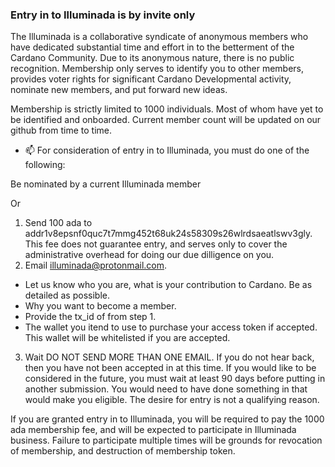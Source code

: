 ### Entry in to Illuminada is by invite only

The Illuminada is a collaborative syndicate of anonymous members who have dedicated substantial time and effort in to the betterment of the Cardano Community.  Due to its anonymous nature, there is no public recognition.  Membership only serves to identify you to other members, provides voter rights for significant Cardano Developmental activity, nominate new members, and put forward new ideas.

Membership is strictly limited to 1000 individuals.  Most of whom have yet to be identified and onboarded.  Current member count will be updated on our github from time to time.

- 📫
For consideration of entry in to Illuminada, you must do one of the following:

Be nominated by a current Illuminada member

Or

1) Send 100 ada to addr1v8epsnf0quc7t7mmg452t68uk24s58309s26wlrdsaeatlswv3gly.  This fee does not guarantee entry, and serves only to cover the administrative overhead for doing our due dilligence on you. 
2) Email illuminada@protonmail.com.
 - Let us know who you are, what is your contribution to Cardano.  Be as detailed as possible.
 - Why you want to become a member.
 - Provide the tx_id of from step 1.
 - The wallet you itend to use to purchase your access token if accepted.  This wallet will be whitelisted if you are accepted.
3) Wait
DO NOT SEND MORE THAN ONE EMAIL.  If you do not hear back, then you have not been accepted in at this time.  If you would like to be considered in the future, you must wait at least 90 days before putting in another submission.  You would need to have done something in that would make you eligible.  The desire for entry is not a qualifying reason.

If you are granted entry in to Illuminada, you will be required to pay the 1000 ada membership fee, and will be expected to participate in Illuminada business.  Failure to participate multiple times will be grounds for revocation of membership, and destruction of membership token.
